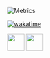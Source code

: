 

![Metrics](https://metrics.lecoq.io/TrashmanEatGarbage?template=classic&languages=1&people=1&notable=1&base.indepth=false&base.hireable=false&languages.limit=8&languages.threshold=0%25&languages.other=false&languages.colors=github&languages.sections=most-used&languages.indepth=false&languages.analysis.timeout=15&languages.categories=markup%2C%20programming&languages.recent.categories=markup%2C%20programming&languages.recent.load=300&languages.recent.days=14&people.limit=24&people.identicons=false&people.identicons.hide=false&people.size=28&people.types=followers%2C%20following&people.shuffle=false&notable.from=organization&notable.repositories=false&notable.indepth=false&notable.types=commit&config.timezone=America%2FToronto)

[![wakatime](https://wakatime.com/badge/user/9afa94db-538b-4650-a56b-1f5458d29c2b.svg)](https://wakatime.com/@9afa94db-538b-4650-a56b-1f5458d29c2b)

<div>
<img height="40" src="https://cdn.jsdelivr.net/gh/devicons/devicon/icons/java/java-original.svg" />
<img height="40" src="https://cdn.jsdelivr.net/gh/devicons/devicon/icons/python/python-original.svg" />
<div>
